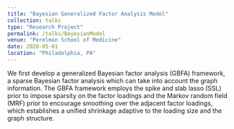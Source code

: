 ```yaml
---
title: "Bayesian Generalized Factor Analysis Model"
collection: talks
type: "Research Project"
permalink: /talks/BayesianModel
venue: "Perelman School of Medicine"
date: 2020-05-01
location: "Philadelphia, PA"
---
```


We first develop a generalized Bayesian factor analysis (GBFA)
framework, a sparse Bayesian factor analysis which can take into
account the graph information. The GBFA framework employs
the spike and slab lasso (SSL) prior to impose sparsity on the
factor loadings and the Markov random field (MRF) prior to
encourage smoothing over the adjacent factor loadings, which
establishes a unified shrinkage adaptive to the loading size and
the graph structure.

